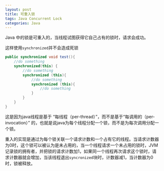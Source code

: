 ```yaml
---
layout: post
title: 可重入锁
tags: Java Concurrent Lock
categories: Java
---
```


Java 中的锁是可重入的，当线程试图获得它自己占有的锁时，请求会成功。

这样使用`synchronized`并不会造成死锁

~~~java
public synchronized void test(){
    //do something
    synchronized(this) {
        //do something
        synchronized (this){
            //do something
            synchronized (this){
                //do something
            }
        }
    }
}
~~~

这是因为java线程是基于 “每线程（per-thread）”，而不是基于“每调用的（per-invocation）” 的，也就是说java为每个线程分配一个锁，而不是为每次调用分配一个锁。

重入的实现是通过为每个锁关联一个请求计数和一个占有它的线程。当请求计数器为0时，这个锁可以被认为是未占用的，当一个线程请求一个未占用的锁时，JVM记录锁的拥有者，并把锁的请求计数加1，如果同一个线程再次请求这个锁时，请求计数器就会增加，当该线程退出`syncronized`块时，计数器减1，当计数器为0时，锁被释放。